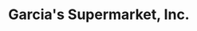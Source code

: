 ---
title: "Garcia's Supermarket, Inc."
url: /middletown/garcias-supermarket-inc/
shop: supermarket
---